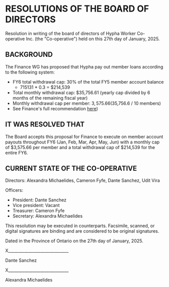 # RESOLUTIONS OF THE BOARD OF DIRECTORS

Resolution in writing of the board of directors of Hypha Worker Co-operative Inc. (the "Co-operative") held on this 27th day of January, 2025.

## BACKGROUND				
The Finance WG has proposed that Hypha pay out member loans according to the following system:
* FY6 total withdrawal cap: 30% of the total FY5 member account balance
  * 715131 * 0.3 = $214,539
* Total monthly withdrawal cap: $35,756.61 (yearly cap divided by 6 months of the remaining fiscal year)
* Monthly withdrawal cap per member: $3,575.66 ($35,756.6 / 10 members)
* See Finance's full recommendation [here](https://docs.google.com/document/d/1INOXoFjHKfxHT9kIvrrptB_fBER07897r_B_jzBqZYU/edit?tab=t.0#heading=h.w63x94s106vg))


## IT WAS RESOLVED THAT
The Board accepts this proposal for Finance to execute on member account payouts throughout FY6 (Jan, Feb, Mar, Apr, May, Jun) with a monthly cap of $3,575.66 per member and a total withdrawal cap of $214,539 for the entire FY6. 

## CURRENT STATE OF THE CO-OPERATIVE

Directors: Alexandra Michaelides, Cameron Fyfe, Dante Sanchez, Udit Vira

Officers:
* President: Dante Sanchez
* Vice president: Vacant
* Treasurer: Cameron Fyfe
* Secretary: Alexandra Michaelides

This resolution may be executed in counterparts. Facsimile, scanned, or digital signatures are binding and are considered to be original signatures.

Dated in the Province of Ontario on the 27th day of January, 2025.

X______________________________

Dante Sanchez

X______________________________

Alexandra Michaelides
